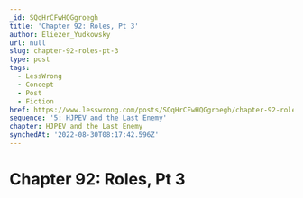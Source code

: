 ```yaml
---
_id: SQqHrCFwHQGgroegh
title: 'Chapter 92: Roles, Pt 3'
author: Eliezer_Yudkowsky
url: null
slug: chapter-92-roles-pt-3
type: post
tags:
  - LessWrong
  - Concept
  - Post
  - Fiction
href: https://www.lesswrong.com/posts/SQqHrCFwHQGgroegh/chapter-92-roles-pt-3
sequence: '5: HJPEV and the Last Enemy'
chapter: HJPEV and the Last Enemy
synchedAt: '2022-08-30T08:17:42.596Z'
---
```

# Chapter 92: Roles, Pt 3

